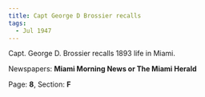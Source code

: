 ```yaml
---  
title: Capt George D Brossier recalls  
tags:  
  - Jul 1947  
---  
```

  
Capt. George D. Brossier recalls 1893 life in Miami.  
  
Newspapers: **Miami Morning News or The Miami Herald**  
  
Page: **8**, Section: **F** 
